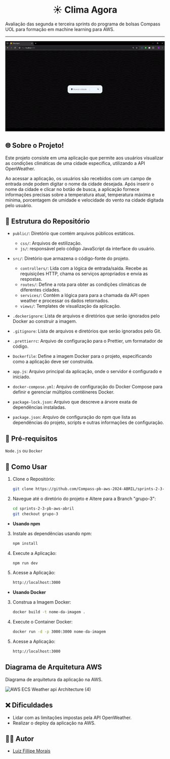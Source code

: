 <h1 align="center"> ☀️ Clima Agora </h1>

Avaliação das segunda e terceira sprints do programa de bolsas Compass UOL para formação em machine learning para AWS.
***

<p align="center">
  <img src="https://github.com/LuizFillipe1/Clima-Agora-API-Nodejs/blob/main/public/gif/clima-agora.gif" alt="Clima agora" />
</p>

## 🌐 Sobre o Projeto!

Este projeto consiste em uma aplicação que permite aos usuários visualizar as condições climáticas de uma cidade específica, utilizando a API OpenWeather.

Ao acessar a aplicação, os usuários são recebidos com um campo de entrada onde podem digitar o nome da cidade desejada. Após inserir o nome da cidade e clicar no botão de busca, a aplicação fornece informações precisas sobre a temperatura atual, temperatura máxima e mínima, porcentagem de umidade e velocidade do vento na cidade digitada pelo usuário.

## 📂 Estrutura do Repositório

- `public/`: Diretório que contém arquivos públicos estáticos.
    - `css/`: Arquivos de estilização.
    - `js/`: responsável pelo código JavaScript da interface do usuário.
      
- `src/`: Diretório que armazena o código-fonte do projeto.
    - `controllers/`: Lida com a lógica de entrada/saída. Recebe as requisições HTTP, chama os serviços apropriados e envia as respostas.
    - `routes/`:  Define a rota para obter as condições climáticas de diferentes cidades.
    - `services/`: Contém a lógica para para a chamada da API open weather e processar os dados retornados.
    - `views/`: Templates de visualização da aplicação.

- `.dockerignore`: Lista de arquivos e diretórios que serão ignorados pelo Docker ao construir a imagem.
- `.gitignore`: Lista de arquivos e diretórios que serão ignorados pelo Git.
- `.prettierrc`: Arquivo de configuração para o Prettier, um formatador de código.
- `Dockerfile`: Define a imagem Docker para o projeto, especificando como a aplicação deve ser construída.
- `app.js`: Arquivo principal da aplicação, onde o servidor é configurado e iniciado.
- `docker-compose.yml`: Arquivo de configuração do Docker Compose para definir e gerenciar múltiplos contêineres Docker.
- `package-lock.json`: Arquivo que descreve a árvore exata de dependências instaladas.
- `package.json`: Arquivo de configuração do npm que lista as dependências do projeto, scripts e outras informações de configuração.
  
## 🔧 Pré-requisitos

`Node.js` ou `Docker`

## 🚀 Como Usar 

1. Clone o Repositório:
    ```bash
    git clone https://github.com/Compass-pb-aws-2024-ABRIL/sprints-2-3-pb-aws-abril.git
    ```
2. Navegue até o diretório do projeto e Altere para a Branch "grupo-3":
    ```bash
    cd sprints-2-3-pb-aws-abril
    git checkout grupo-3
    ```

- **Usando npm**

3. Instale as dependências usando npm:
    ```bash
    npm install
    ```

4. Execute a Aplicação:
    ```bash
    npm run dev
    ```
    
5. Acesse a Aplicação:
   ```bash
   http://localhost:3000
    ```
- **Usando Docker**

3. Construa a Imagem Docker:
    ```bash
    docker build -t nome-da-imagem .
    ```

4. Execute o Container Docker:
    ```bash
    docker run -d -p 3000:3000 nome-da-imagem
    ```
    
5. Acesse a Aplicação:
   ```bash
   http://localhost:3000
    ```
## Diagrama de Arquitetura AWS
Diagrama de arquitetura da aplicação na AWS.

![AWS ECS Weather api Architecture (4)](https://github.com/GabrielAvelarbr/Testes/assets/117688731/3eb61680-1a0a-4466-a216-a97f229f8a3e)

## ❌ Dificuldades
- Lidar com as limitações impostas pela API OpenWeather.
- Realizar o deploy da aplicação na AWS.  
  
## 👨‍💻 Autor
- [Luiz Fillipe Morais](https://github.com/LuizFillipe1)
